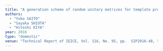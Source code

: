```yaml
---
title: "A generation scheme of random unitary matrices for template protection "
authors:
  - "Yuko SAITO"
  - "Sayaka SHIOTA"
  - "Hitoshi KIYA"
year: 2016
type: "domestic"
venue: "Technical Report of IEICE, Vol. 116, No. 95, pp.  SIP2016-48, 青森県弘前市, 2016-06-16."
---
```

